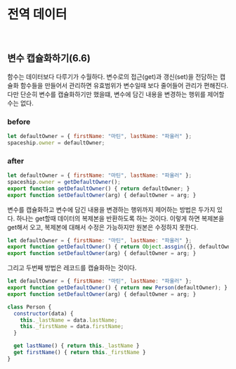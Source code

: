 # 전역 데이터

</br>

## 변수 캡슐화하기(6.6)

함수는 데이터보다 다루기가 수월하다. 변수로의 접근(get)과 갱신(set)을 전담하는 캡슐화 함수들을 만들어서 관리하면 유효범위가 변수일때 보다 줄어들어 관리가 편해진다. 다만 단순히 변수를 캡슐화하기만 했을떄, 변수에 담긴 내용을 변경하는 행위를 제어할 수는 없다.

### before
```javascript
let defaultOwner = { firstName: "마틴", lastName: "파울러" };
spaceship.owner = defaultOwner;
```

### after
```javascript
let defaultOwner = { firstName: "마틴", lastName: "파울러" };
spaceship.owner = getDefaultOwner();
export function getDefaultOwner() { return defaultOwner; }
export function setDefaultOwner(arg) { defaultOwner = arg; }
```

변수를 캡슐화하고 변수에 담긴 내용을 변경하는 행위까지 제어하는 방법은 두가지 있다. 하나는 get할때 데이터의 복제본을 반환하도록 하는 것이다. 이렇게 하면 복제본을 get해서 오고, 복제본에 대해서 수정은 가능하지만 원본은 수정하지 못한다.
```javascript
let defaultOwner = { firstName: "마틴", lastName: "파울러" };
export function getDefaultOwner() { return Object.assgin({}, defaultOwner); }
export function setDefaultOwner(arg) { defaultOwner = arg; }
```

그리고 두번째 방법은 레코드를 캡슐화하는 것이다. 
```javascript
let defaultOwner = { firstName: "마틴", lastName: "파울러" };
export function getDefaultOwner() { return new Person(defaultOwner); }
export function setDefaultOwner(arg) { defaultOwner = arg; }

class Person {
  constructor(data) {
    this._lastName = data.lastName;
    this._firstName = data.firstName;
  }

  get lastName() { return this._lastName }
  get firstName() { return this._firstName }
}
```